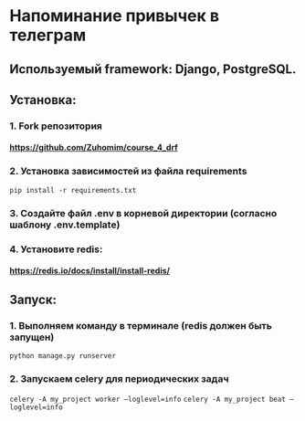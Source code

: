 # Напоминание привычек в телеграм

## Используемый framework: Django, PostgreSQL.

## Установка:
### 1. Fork репозитория 
#### https://github.com/Zuhomim/course_4_drf
### 2. Установка зависимостей из файла requirements
```pip install -r requirements.txt```
### 3. Создайте файл .env в корневой директории (согласно шаблону .env.template)
### 4. Установите redis:
#### https://redis.io/docs/install/install-redis/

## Запуск:
### 1. Выполняем команду в терминале (redis должен быть запущен)
```python manage.py runserver```
### 2. Запускаем celery для периодических задач
```celery -A my_project worker —loglevel=info```
```celery -A my_project beat —loglevel=info```